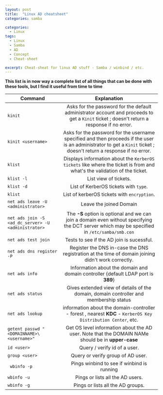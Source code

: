 ```yaml
---
layout: post
title:  "Linux AD cheatsheet"
categories: samba

categories:
  - Linux
tags:
  - Linux
  - Samba
  - AD
  - Concept
  - Cheat-sheet

excerpt: Cheat-sheat for linux AD stuff - Samba / winbind / etc.
---
```


**This list is in now way a complete list of all things that can be done with these tools, but I find it useful from time to time**



| Command        | Explanation  |
| ------------- |:-------------:|
| `kinit`      | Asks for the password for the default administrator account and proceeds to get a `Kinit` ticket ; doesn't return a response if no error. |
| `kinit <username>`      | Asks for the password for the username specified and then  proceeds if the user is an administrator to get a `Kinit` ticket ; doesn't return a response if no error. |
| `klist`      | Displays information about the `KerberOS tickets` like where the ticket is from and what's the validation of the ticket. |
| `klist -l`      |  List view of tickets. |
| `klist -d `      | List of KerberOS tickets with `type`.  |
| `klist`      |  List of kerberOS tickets with `encryption`. |
| `net ads leave -U <administrator>`      | Leave the joined Domain |
| `net ads join -S <ad_dc_server> -U <administrator>`      |  The **-S** option is optional and we can join a domain even without specifying the DCT server which may be specified in `/etc/samba/smb.con` |
| `net ads test join`      | Tests to see if the AD join is sucessful. |
| `net ads dns register -P`      | Register the DNS in-case the DNS registration at the time of domain joining didn't work correctly. |
| `net ads info`      | Information about the domain and domain controller {default LDAP port is **389**} |
| `net ads status`      | Gives extended view of details of the domain, domain controller and membership status |
| `net ads lookup`      | information about the domain-controller - forest , nearest **KDC** - `KerberOS Key Distribution Center`, etc. |
| `getent passwd "<DOMAINNAME>\<username>"`      | Get OS level information about the AD user. Note that the DOMAIN NAMe should be in **upper-case**  |
| `id <user>`      | Query / verify id of a user.  |
| `group <user>`      | Query or verify group of AD user.  |
| ` wbinfo -p`      | Pings winbind to see if winbind is running  |
| `wbinfo -u`      | Pings or lists all the AD users. |
| `wbinfo -g`      | Pings or lists all the AD groups. |

